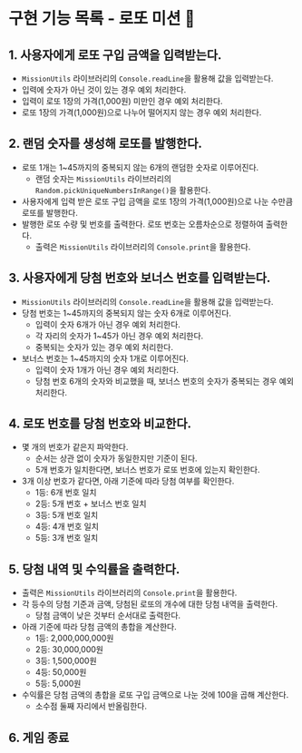 # 구현 기능 목록 - 로또 미션 :memo:

## 1. 사용자에게 로또 구입 금액을 입력받는다.
- `MissionUtils` 라이브러리의 `Console.readLine`을 활용해 값을 입력받는다.
- 입력에 숫자가 아닌 것이 있는 경우 예외 처리한다.
- 입력이 로또 1장의 가격(1,000원) 미만인 경우 예외 처리한다.
- 로또 1장의 가격(1,000원)으로 나누어 떨어지지 않는 경우 예외 처리한다.

## 2. 랜덤 숫자를 생성해 로또를 발행한다.
- 로또 1개는 1~45까지의 중복되지 않는 6개의 랜덤한 숫자로 이루어진다.
  - 랜덤 숫자는 `MissionUtils` 라이브러리의 `Random.pickUniqueNumbersInRange()`을 활용한다.
- 사용자에게 입력 받은 로또 구입 금액을 로또 1장의 가격(1,000원)으로 나눈 수만큼 로또를 발행한다.
- 발행한 로또 수량 및 번호를 출력한다. 로또 번호는 오름차순으로 정렬하여 출력한다.
  - 출력은 `MissionUtils` 라이브러리의 `Console.print`을 활용한다.

## 3. 사용자에게 당첨 번호와 보너스 번호를 입력받는다.
- `MissionUtils` 라이브러리의 `Console.readLine`을 활용해 값을 입력받는다.
- 당첨 번호는 1~45까지의 중복되지 않는 숫자 6개로 이루어진다.
  - 입력이 숫자 6개가 아닌 경우 예외 처리한다.
  - 각 자리의 숫자가 1~45가 아닌 경우 예외 처리한다.
  - 중복되는 숫자가 있는 경우 예외 처리한다.
- 보너스 번호는 1~45까지의 숫자 1개로 이루어진다.
  - 입력이 숫자 1개가 아닌 경우 예외 처리한다.
  - 당첨 번호 6개의 숫자와 비교했을 때, 보너스 번호의 숫자가 중복되는 경우 예외 처리한다.

## 4. 로또 번호를 당첨 번호와 비교한다.
- 몇 개의 번호가 같은지 파악한다.
  - 순서는 상관 없이 숫자가 동일한지만 기준이 된다.
  - 5개 번호가 일치한다면, 보너스 번호가 로또 번호에 있는지 확인한다.
- 3개 이상 번호가 같다면, 아래 기준에 따라 당첨 여부를 확인한다.
  - 1등: 6개 번호 일치
  - 2등: 5개 번호 + 보너스 번호 일치
  - 3등: 5개 번호 일치
  - 4등: 4개 번호 일치
  - 5등: 3개 번호 일치

## 5. 당첨 내역 및 수익률을 출력한다.
- 출력은 `MissionUtils` 라이브러리의 `Console.print`을 활용한다.
- 각 등수의 당첨 기준과 금액, 당첨된 로또의 개수에 대한 당첨 내역을 출력한다.
  - 당첨 금액이 낮은 것부터 순서대로 출력한다.
- 아래 기준에 따라 당첨 금액의 총합을 계산한다.
  - 1등: 2,000,000,000원
  - 2등: 30,000,000원
  - 3등: 1,500,000원
  - 4등: 50,000원
  - 5등: 5,000원
- 수익률은 당첨 금액의 총합을 로또 구입 금액으로 나눈 것에 100을 곱해 계산한다.
  - 소수점 둘째 자리에서 반올림한다.

## 6. 게임 종료